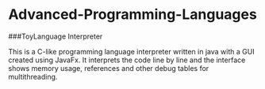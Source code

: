 # Advanced-Programming-Languages

###ToyLanguage Interpreter

This is a C-like programming language interpreter written in java with a GUI created using JavaFx. It interprets the code line by line and the interface shows memory usage, references and other debug tables for multithreading.
